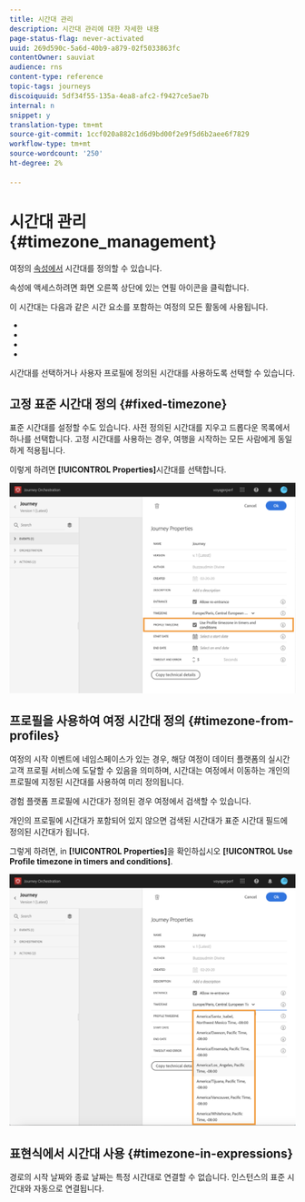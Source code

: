 ```yaml
---
title: 시간대 관리
description: 시간대 관리에 대한 자세한 내용
page-status-flag: never-activated
uuid: 269d590c-5a6d-40b9-a879-02f5033863fc
contentOwner: sauviat
audience: rns
content-type: reference
topic-tags: journeys
discoiquuid: 5df34f55-135a-4ea8-afc2-f9427ce5ae7b
internal: n
snippet: y
translation-type: tm+mt
source-git-commit: 1ccf020a882c1d6d9bd00f2e9f5d6b2aee6f7829
workflow-type: tm+mt
source-wordcount: '250'
ht-degree: 2%

---
```




# 시간대 관리 {#timezone_management}

여정의 [속성에서](../building-journeys/changing-properties.md) 시간대를 정의할 수 있습니다.

속성에 액세스하려면 화면 오른쪽 상단에 있는 연필 아이콘을 클릭합니다.

이 시간대는 다음과 같은 시간 요소를 포함하는 여정의 모든 활동에 사용됩니다.

* [](../building-journeys/condition-activity.md#time_condition)
* [](../building-journeys/condition-activity.md#date_condition)
* [](../building-journeys/wait-activity.md#custom)
* [](../building-journeys/wait-activity.md#fixed_date)

시간대를 선택하거나 사용자 프로필에 정의된 시간대를 사용하도록 선택할 수 있습니다.

## 고정 표준 시간대 정의 {#fixed-timezone}

표준 시간대를 설정할 수도 있습니다. 사전 정의된 시간대를 지우고 드롭다운 목록에서 하나를 선택합니다. 고정 시간대를 사용하는 경우, 여행을 시작하는 모든 사람에게 동일하게 적용됩니다.

이렇게 하려면 **[!UICONTROL Properties]**&#x200B;시간대를 선택합니다.

![](../assets/journey73.png)

## 프로필을 사용하여 여정 시간대 정의 {#timezone-from-profiles}

여정의 시작 이벤트에 네임스페이스가 있는 경우, 해당 여정이 데이터 플랫폼의 실시간 고객 프로필 서비스에 도달할 수 있음을 의미하며, 시간대는 여정에서 이동하는 개인의 프로필에 지정된 시간대를 사용하여 미리 정의됩니다.

경험 플랫폼 프로필에 시간대가 정의된 경우 여정에서 검색할 수 있습니다.

개인의 프로필에 시간대가 포함되어 있지 않으면 검색된 시간대가 표준 시간대 필드에 정의된 시간대가 됩니다.

그렇게 하려면, in **[!UICONTROL Properties]**&#x200B;을 확인하십시오 **[!UICONTROL Use Profile timezone in timers and conditions]**.

![](../assets/journey72.png)

## 표현식에서 시간대 사용 {#timezone-in-expressions}

경로의 시작 날짜와 종료 날짜는 특정 시간대로 연결할 수 없습니다. 인스턴스의 표준 시간대와 자동으로 연결됩니다.

